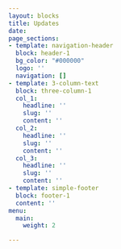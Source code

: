 ```yaml
---
layout: blocks
title: Updates
date: 
page_sections:
- template: navigation-header
  block: header-1
  bg_color: "#000000"
  logo: ''
  navigation: []
- template: 3-column-text
  block: three-column-1
  col_1:
    headline: ''
    slug: ''
    content: ''
  col_2:
    headline: ''
    slug: ''
    content: ''
  col_3:
    headline: ''
    slug: ''
    content: ''
- template: simple-footer
  block: footer-1
  content: ''
menu:
  main:
    weight: 2

---
```

